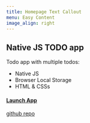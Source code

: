 ```yaml
---
title: Homepage Text Callout
menu: Easy Content
image_align: right
---
```


## Native JS TODO app

Todo app with multiple todos:

- Native JS
- Browser Local Storage
- HTML & CSSs

#### [Launch App](https://soltonbaev.com/projects/native-js-todo-app)

[github repo](https://github.com/soltonbaev/native-js-todo-app)
